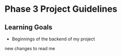 # Phase 3 Project Guidelines

## Learning Goals

- Beginnings of the backend of my project

new changes to read me